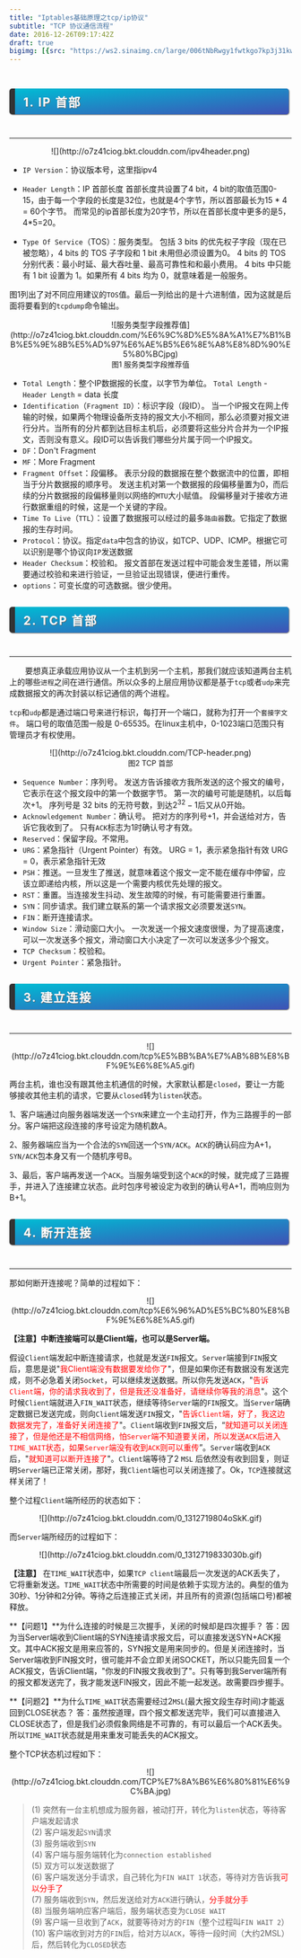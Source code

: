 ```yaml
---
title: "Iptables基础原理之tcp/ip协议"
subtitle: "TCP 协议通信流程"
date: 2016-12-26T09:17:42Z
draft: true
bigimg: [{src: "https://ws2.sinaimg.cn/large/006tNbRwgy1fwtkgo7kp3j31kw0d0750.jpg"}]
---
```


<!--more-->
<iframe width="0" height="0" frameborder="no" border="0" marginwidth="0" marginheight="0" src="http://yangchuansheng-netease.daoapp.io/player?type=2&amp;id=405597568&amp;auto=1&amp;height=66"></iframe>

## <p markdown="1" style="margin-bottom:2em; margin-right: 5px; padding: 8px 15px; letter-spacing: 2px; background-image: linear-gradient(to right bottom, rgb(0, 188, 212), rgb(63, 81, 181)); background-color: rgb(63, 81, 181); color: rgb(255, 255, 255); border-left: 10px solid rgb(51, 51, 51); border-radius:5px; text-shadow: rgb(102, 102, 102) 1px 1px 1px; box-shadow: rgb(102, 102, 102) 1px 1px 2px;">1. **IP 首部**</p>
------

<center>![](http://o7z41ciog.bkt.clouddn.com/ipv4header.png)</center>

- `IP Version`：协议版本号，这里指ipv4
- `Header Length`：IP 首部长度
首部长度共设置了4 bit，4 bit的取值范围0-15，由于每一个字段的长度是32位，也就是4个字节，所以首部最长为15 * 4 = 60个字节。
而常见的ip首部长度为20字节，所以在首部长度中更多的是5，4*5=20。

- `Type Of Service`（TOS）：服务类型。
包括 3 bits 的优先权子字段（现在已被忽略），4 bits 的 TOS 子字段和 1 bit 未用但必须设置为0。
4 bits 的 TOS 分别代表：最小时延、最大吞吐量、最高可靠性和和最小费用。
4 bits 中只能有 1 bit 设置为 1。如果所有 4 bits 均为 0，就意味着是一般服务。

图1列出了对不同应用建议的`TOS`值。最后一列给出的是十六进制值，因为这就是后面将要看到的`tcpdump`命令输出。

<center>![服务类型字段推荐值](http://o7z41ciog.bkt.clouddn.com/%E6%9C%8D%E5%8A%A1%E7%B1%BB%E5%9E%8B%E5%AD%97%E6%AE%B5%E6%8E%A8%E8%8D%90%E5%80%BCjpg)</center>
<center><font size=2>图1 服务类型字段推荐值</font></center>

- `Total Length`：整个IP数据报的长度，以字节为单位。
`Total Length` - `Header Length` = data 长度
- `Identification`（`Fragment ID`）：标识字段（段ID）。
当一个IP报文在网上传输的时候，如果两个物理设备所支持的报文大小不相同，那么必须要对报文进行分片。当所有的分片都到达目标主机后，必须要将这些分片合并为一个IP报文，否则没有意义。段ID可以告诉我们哪些分片属于同一个IP报文。
- `DF`：Don't Fragment
- `MF`：More Fragment
- `Fragment Offset`：段偏移。
表示分段的数据报在整个数据流中的位置，即相当于分片数据报的顺序号。
发送主机对第一个数据报的段偏移量置为0，而后续的分片数据报的段偏移量则以网络的`MTU`大小赋值。
段偏移量对于接收方进行数据重组的时候，这是一个关键的字段。
- `Time To Live`（`TTL`）：设置了数据报可以经过的最多`路由器`数。它指定了数据报的生存时间。
- `Protocol`：协议。指定`data`中包含的协议，如TCP、UDP、ICMP。根据它可以识别是哪个协议向`IP`发送数据
- `Header Checksum`：校验和。
报文首部在发送过程中可能会发生差错，所以需要通过校验和来进行验证，一旦验证出现错误，便进行重传。
- `options`：可变长度的可选数据。很少使用。

## <p markdown="1" style="margin-bottom:2em; margin-right: 5px; padding: 8px 15px; letter-spacing: 2px; background-image: linear-gradient(to right bottom, rgb(0, 188, 212), rgb(63, 81, 181)); background-color: rgb(63, 81, 181); color: rgb(255, 255, 255); border-left: 10px solid rgb(51, 51, 51); border-radius:5px; text-shadow: rgb(102, 102, 102) 1px 1px 1px; box-shadow: rgb(102, 102, 102) 1px 1px 2px;">2. **TCP 首部**</p>
------

&emsp;&emsp;要想真正承载应用协议从一个主机到另一个主机，那我们就应该知道两台主机上的哪些`进程`之间在进行通信。所以众多的上层应用协议都是基于`tcp`或者`udp`来完成数据报文的再次封装以标记通信的两个进程。

`tcp`和`udp`都是通过端口号来进行标识，每打开一个端口，就称为打开一个`套接字文件`。
端口号的取值范围一般是 0-65535。在linux主机中，0-1023端口范围只有管理员才有权使用。

<center>![](http://o7z41ciog.bkt.clouddn.com/TCP-header.png)</center>
<center><font size=2>图2 TCP 首部</font></center>

- `Sequence Number`：序列号。
发送方告诉接收方我所发送的这个报文的编号，它表示在这个报文段中的第一个数据字节。
第一次的编号可能是随机，以后每次+1。
序列号是 32 bits 的无符号数，到达$2^{32}-1$后又从0开始。
- `Acknowledgement Number`：确认号。
把对方的序列号+1，并会送给对方，告诉它我收到了。
只有`ACK`标志为1时确认号才有效。
- `Reserved`：保留字段。不常用。
- `URG`：紧急指针（Urgent Pointer）有效。
URG = 1，表示紧急指针有效
URG = 0，表示紧急指针无效
- `PSH`：推送。一旦发生了推送，就意味着这个报文一定不能在缓存中停留，应该立即递给内核，所以这是一个需要内核优先处理的报文。
- `RST`：重置。当连接发生抖动、发生故障的时候，有可能需要进行重置。
- `SYN`：同步请求。我们建立联系的第一个请求报文必须要发送`SYN`。
- `FIN`：断开连接请求。
- `Window Size`：滑动窗口大小。
一次发送一个报文速度很慢，为了提高速度，可以一次发送多个报文，滑动窗口大小决定了一次可以发送多少个报文。
- `TCP Checksum`：校验和。
- `Urgent Pointer`：紧急指针。

## <p markdown="1" style="margin-bottom:2em; margin-right: 5px; padding: 8px 15px; letter-spacing: 2px; background-image: linear-gradient(to right bottom, rgb(0, 188, 212), rgb(63, 81, 181)); background-color: rgb(63, 81, 181); color: rgb(255, 255, 255); border-left: 10px solid rgb(51, 51, 51); border-radius:5px; text-shadow: rgb(102, 102, 102) 1px 1px 1px; box-shadow: rgb(102, 102, 102) 1px 1px 2px;">3. **建立连接**</p>
------

<center>![](http://o7z41ciog.bkt.clouddn.com/tcp%E5%BB%BA%E7%AB%8B%E8%BF%9E%E6%8E%A5.gif)</center>

两台主机，谁也没有跟其他主机通信的时候，大家默认都是`closed`，要让一方能够接收其他主机的请求，它要从`closed`转为`listen`状态。

  1、客户端通过向服务器端发送一个`SYN`来建立一个主动打开，作为三路握手的一部分。客户端把这段连接的序号设定为随机数A。
  
  2、服务器端应当为一个合法的`SYN`回送一个`SYN/ACK`。`ACK`的确认码应为A+1，`SYN/ACK`包本身又有一个随机序号B。
  
  3、最后，客户端再发送一个`ACK`。当服务端受到这个`ACK`的时候，就完成了三路握手，并进入了连接建立状态。此时包序号被设定为收到的确认号A+1，而响应则为B+1。

## <p markdown="1" style="margin-bottom:2em; margin-right: 5px; padding: 8px 15px; letter-spacing: 2px; background-image: linear-gradient(to right bottom, rgb(0, 188, 212), rgb(63, 81, 181)); background-color: rgb(63, 81, 181); color: rgb(255, 255, 255); border-left: 10px solid rgb(51, 51, 51); border-radius:5px; text-shadow: rgb(102, 102, 102) 1px 1px 1px; box-shadow: rgb(102, 102, 102) 1px 1px 2px;">4. **断开连接**</p>
------

那如何断开连接呢？简单的过程如下：

<center>![](http://o7z41ciog.bkt.clouddn.com/tcp%E6%96%AD%E5%BC%80%E8%BF%9E%E6%8E%A5.gif)</center>

**【注意】中断连接端可以是Client端，也可以是Server端。**

假设`Client`端发起中断连接请求，也就是发送`FIN`报文。`Server`端接到`FIN`报文后，意思是说"<font color=red>我Client端没有数据要发给你了</font>"，但是如果你还有数据没有发送完成，则不必急着关闭`Socket`，可以继续发送数据。所以你先发送`ACK`，"<font color=red>告诉`Client`端，你的请求我收到了，但是我还没准备好，请继续你等我的消息</font>"。这个时候`Client`端就进入`FIN_WAIT`状态，继续等待`Server`端的`FIN`报文。当`Server`端确定数据已发送完成，则向`Client`端发送`FIN`报文，"<font color=red>告诉`Client`端，好了，我这边数据发完了，准备好关闭连接了</font>"。`Client`端收到`FIN`报文后，“<font color=red>就知道可以关闭连接了，但是他还是不相信网络，怕`Server`端不知道要关闭，所以发送`ACK`后进入`TIME_WAIT`状态，如果`Server`端没有收到`ACK`则可以重传</font>”。`Server`端收到`ACK`后，"<font color=red>就知道可以断开连接了</font>"。`Client`端等待了2 `MSL` 后依然没有收到回复，则证明`Server`端已正常关闭，那好，我`Client`端也可以关闭连接了。Ok，`TCP`连接就这样关闭了！

整个过程`Client`端所经历的状态如下：

<center>![](http://o7z41ciog.bkt.clouddn.com/0_1312719804oSkK.gif)</center>

而`Server`端所经历的过程如下：

<center>![](http://o7z41ciog.bkt.clouddn.com/0_1312719833030b.gif)</center>

**【注意】** 在`TIME_WAIT`状态中，如果`TCP client`端最后一次发送的ACK丢失了，它将重新发送。`TIME_WAIT`状态中所需要的时间是依赖于实现方法的。典型的值为30秒、1分钟和2分钟。等待之后连接正式关闭，并且所有的资源(包括端口号)都被释放。

**【问题1】**为什么连接的时候是三次握手，关闭的时候却是四次握手？
答：因为当Server端收到Client端的SYN连接请求报文后，可以直接发送SYN+ACK报文。其中ACK报文是用来应答的，SYN报文是用来同步的。但是关闭连接时，当Server端收到FIN报文时，很可能并不会立即关闭SOCKET，所以只能先回复一个ACK报文，告诉Client端，"你发的FIN报文我收到了"。只有等到我Server端所有的报文都发送完了，我才能发送FIN报文，因此不能一起发送。故需要四步握手。

**【问题2】**为什么`TIME_WAIT`状态需要经过2`MSL`(最大报文段生存时间)才能返回到CLOSE状态？
答：虽然按道理，四个报文都发送完毕，我们可以直接进入CLOSE状态了，但是我们必须假象网络是不可靠的，有可以最后一个ACK丢失。所以`TIME_WAIT`状态就是用来重发可能丢失的ACK报文。

整个TCP状态机过程如下：
<center>![](http://o7z41ciog.bkt.clouddn.com/TCP%E7%8A%B6%E6%80%81%E6%9C%BA.jpg)</center>


> (1) 突然有一台主机想成为服务器，被动打开，转化为`listen`状态，等待客户端发起请求<br />
(2) 客户端发起`SYN`请求<br />
(3) 服务端收到`SYN`<br />
(4) 客户端与服务端转化为`connection established`<br />
(5) 双方可以发送数据了<br />
(6) 客户端发送分手请求，自己转化为`FIN WAIT 1`状态，等待对方告诉我<font color=red>可以分手了</font><br />
(7) 服务端收到`SYN`，然后发送给对方`ACK`进行确认，<font color=red>分手就分手</font><br />
(8) 当服务端响应客户端后，服务端状态变为`CLOSE WAIT`<br />
(9) 客户端一旦收到了`ACK`，就要等待对方的`FIN`（整个过程叫`FIN WAIT 2`）<br />
(10) 客户端收到对方的`FIN`后，给对方以`ACK`，等待一段时间（大约2MSL）后，然后转化为`CLOSED`状态<br />
